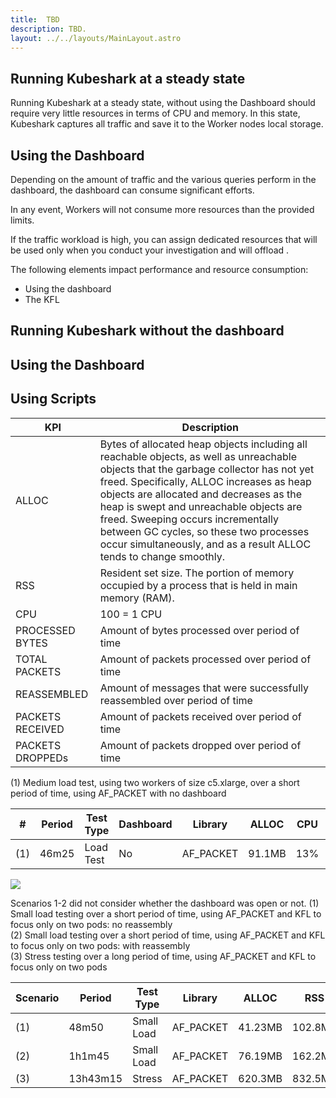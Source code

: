 ```yaml
---
title:  TBD
description: TBD.
layout: ../../layouts/MainLayout.astro
---
```


## Running Kubeshark at a steady state

Running Kubeshark at a steady state, without using the Dashboard should require very little resources in terms of CPU and memory. In this state, Kubeshark captures all traffic and save it to the Worker nodes local storage. 

## Using the Dashboard

Depending on the amount of traffic and the various queries perform in the dashboard, the dashboard can consume significant efforts. 

In any event, Workers will not consume more resources than the provided limits. 

If the traffic workload is high, you can assign dedicated resources that will be used only when you conduct your investigation and will offload .


The following elements impact performance and resource consumption:
- Using the dashboard
- The KFL 

## Running Kubeshark without the dashboard

## Using the Dashboard 

## Using Scripts

| KPI | Description |
| -------- | ------- |
| ALLOC | Bytes of allocated heap objects including all reachable objects, as well as unreachable objects that the garbage collector has not yet freed. Specifically, ALLOC increases as heap objects are allocated and decreases as the heap is swept and unreachable objects are freed. Sweeping occurs incrementally between GC cycles, so these two processes occur simultaneously, and as a result ALLOC tends to change smoothly. |
| RSS | Resident set size.  The portion of memory occupied by a process that is held in main memory (RAM).|
| CPU | 100 = 1 CPU |
| PROCESSED BYTES | Amount of bytes processed over period of time|
| TOTAL PACKETS | Amount of packets processed over period of time | 
| REASSEMBLED | Amount of messages that were successfully reassembled over period of time |
| PACKETS RECEIVED | Amount of packets received over period of time  |
| PACKETS DROPPEDs   | Amount of packets dropped over period of time  |




(1) Medium load test, using two workers of size c5.xlarge, over a short period of time, using AF_PACKET with no dashboard

| # | Period  | Test Type | Dashboard | Library | ALLOC | CPU | PROCESSED BYTES | TOTAL PACKETS | REASSEMBLED | PACKETS RECEIVED | PACKETS DROPPED |
| -------- | ------- | ------- | ------- | -------- |  ------- | ------- | ------- | -------- | ------- | ------- | ------- |
| (1) | 46m25 | Load Test | No | AF_PACKET | 91.1MB  | 13% | 1.8GB | 2.6MB | 549K | 2.6M |0 |  

![](/cloud_watch_1.png)


Scenarios 1-2 did not consider whether the dashboard was open or not.
(1) Small load testing over a short period of time, using AF_PACKET and KFL to focus only on two pods: no reassembly  
(2) Small load testing over a short period of time, using AF_PACKET and KFL to focus only on two pods: with reassembly  
(3) Stress testing over a long period of time, using AF_PACKET and KFL to focus only on two pods 

| Scenario | Period  | Test Type | Library | ALLOC | RSS | CPU | PROCESSED BYTES | TOTAL PACKETS | REASSEMBLED | PACKETS RECEIVED | PACKETS DROPPED |
| -------- | ------- | ------- | ------- | -------- | ------- | ------- | ------- | -------- | ------- | ------- | ------- |
| (1) | 48m50 | Small Load | AF_PACKET | 41.23MB | 102.8MB | 8 | 2.7M | 2887 | 0 | 3170 | 0 |
| (2) | 1h1m45 | Small Load | AF_PACKET |  76.19MB | 162.2MB | 11.6  | 130MB | 384K | 48K | 263K | 0 |
| (3) | 13h43m15 | Stress | AF_PACKET | 620.3MB | 832.5MB | 60 | 4.6GB | 2.5M | 1M | 1.2M | 358 |

 

